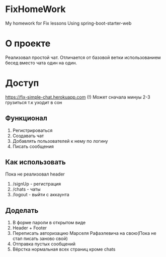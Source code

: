 # FixHomeWork
My homework for Fix lessons
Using spring-boot-starter-web
# О проекте
Реализовал простой чат. Отличается от базовой ветки использованием бесед вместо чата один на один. 
# Доступ
https://fix-simple-chat.herokuapp.com
(!) Может сначала минуы 2-3 грузиться т.к уходит в сон
## Функционал
1) Регистрироваться
2) Создавать чат
3) Добавлять пользователей к нему по логину
4) Писать сообщения
## Как использовать
Пока не реализовал header
1) /signUp - регистрация
2) /chats - чаты
3) /logout - выйти с аккаунта
## Доделать
1) В форме пароли в открытом виде
2) Header + Footer
3) Переписать авторизацию Марселя Рафаэлевича на свою(Пока не стал писать заново свой)
4) Отправка пустых сообщений
5) Вёрстка нормальная всех страниц кроме chats
